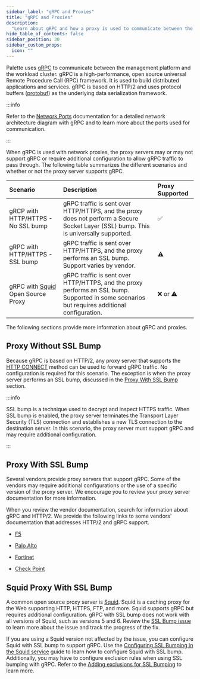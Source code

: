 ```yaml
---
sidebar_label: "gRPC and Proxies"
title: "gRPC and Proxies"
description:
  "Learn about gRPC and how a proxy is used to communicate between the management platform and the workload cluster."
hide_table_of_contents: false
sidebar_position: 30
sidebar_custom_props:
  icon: ""
---
```


Palette uses [gRPC](https://grpc.io) to communicate between the management platform and the workload cluster. gRPC is a
high-performance, open source universal Remote Procedure Call (RPC) framework. It is used to build distributed
applications and services. gRPC is based on HTTP/2 and uses protocol buffers ([protobuf](https://protobuf.dev/)) as the
underlying data serialization framework.

:::info

Refer to the [Network Ports](networking-ports.md) documentation for a detailed network architecture diagram with gRPC
and to learn more about the ports used for communication.

:::

When gRPC is used with network proxies, the proxy servers may or may not support gRPC or require additional
configuration to allow gRPC traffic to pass through. The following table summarizes the different scenarios and whether
or not the proxy server supports gRPC.

| **Scenario**                                                      | **Description**                                                                                                                              | **Proxy Supported** |
| :---------------------------------------------------------------- | :------------------------------------------------------------------------------------------------------------------------------------------- | :------------------ |
| gRCP with HTTP/HTTPS - No SSL bump                                | gRPC traffic is sent over HTTP/HTTPS, and the proxy does not perform a Secure Socket Layer (SSL) bump. This is universally supported.        | ✅                  |
| gRPC with HTTP/HTTPS - SSL bump                                   | gRPC traffic is sent over HTTP/HTTPS, and the proxy performs an SSL bump. Support varies by vendor.                                          | ⚠️                  |
| gRPC with [Squid](https://wiki.squid-cache.org) Open Source Proxy | gRPC traffic is sent over HTTP/HTTPS, and the proxy performs an SSL bump. Supported in some scenarios but requires additional configuration. | ❌ or ⚠️            |

The following sections provide more information about gRPC and proxies.

## Proxy Without SSL Bump

Because gRPC is based on HTTP/2, any proxy server that supports the
[HTTP CONNECT](https://developer.mozilla.org/en-US/docs/Web/HTTP/Methods/CONNECT) method can be used to forward gRPC
traffic. No configuration is required for this scenario. The exception is when the proxy server performs an SSL bump,
discussed in the [Proxy With SSL Bump](#proxy-with-ssl-bump) section.

:::info

SSL bump is a technique used to decrypt and inspect HTTPS traffic. When SSL bump is enabled, the proxy server terminates
the Transport Layer Security (TLS) connection and establishes a new TLS connection to the destination server. In this
scenario, the proxy server must support gRPC and may require additional configuration.

:::

## Proxy With SSL Bump

Several vendors provide proxy servers that support gRPC. Some of the vendors may require additional configurations or
the use of a specific version of the proxy server. We encourage you to review your proxy server documentation for more
information.

When you review the vendor documentation, search for information about gRPC and HTTP/2. We provide the following links
to some vendors' documentation that addresses HTTP/2 and gRPC support.

- [F5](https://my.f5.com/manage/s/article/K47440400)

- [Palo Alto](https://knowledgebase.paloaltonetworks.com/KCSArticleDetail?id=kA10g000000CmdQCAS)

- [Fortinet](https://docs.fortinet.com/document/fortigate/7.4.0/administration-guide/710924/https-2-support-in-proxy-mode-ssl-inspection)

- [Check Point](https://support.checkpoint.com/results/sk/sk116022)

## Squid Proxy With SSL Bump

A common open source proxy server is [Squid](https://wiki.squid-cache.org). Squid is a caching proxy for the Web
supporting HTTP, HTTPS, FTP, and more. Squid supports gRPC but requires additional configuration. gRPC with SSL bump
does not work with all versions of Squid, such as versions 5 and 6. Review the
[SSL Bump issue](https://bugs.squid-cache.org/show_bug.cgi?id=5245) to learn more about the issue and track the progress
of the fix.

If you are using a Squid version not affected by the issue, you can configure Squid with SSL bump to support gRPC. Use
the [Configuring SSL Bumping in the Squid service](https://support.kaspersky.com/KWTS/6.1/en-US/166244.htm) guide to
learn how to configure Squid with SSL bump. Additionally, you may have to configure exclusion rules when using SSL
bumping with gRPC. Refer to the
[Adding exclusions for SSL Bumping](https://support.kaspersky.com/KWTS/6.1/en-US/193664.htm) to learn more.
